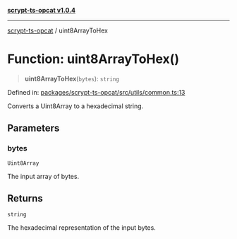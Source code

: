 [**scrypt-ts-opcat v1.0.4**](../README.md)

***

[scrypt-ts-opcat](../README.md) / uint8ArrayToHex

# Function: uint8ArrayToHex()

> **uint8ArrayToHex**(`bytes`): `string`

Defined in: [packages/scrypt-ts-opcat/src/utils/common.ts:13](https://github.com/OPCAT-Labs/ts-tools/blob/528986f3e4ac436a160988491680cf191c0bf231/packages/scrypt-ts-opcat/src/utils/common.ts#L13)

Converts a Uint8Array to a hexadecimal string.

## Parameters

### bytes

`Uint8Array`

The input array of bytes.

## Returns

`string`

The hexadecimal representation of the input bytes.
